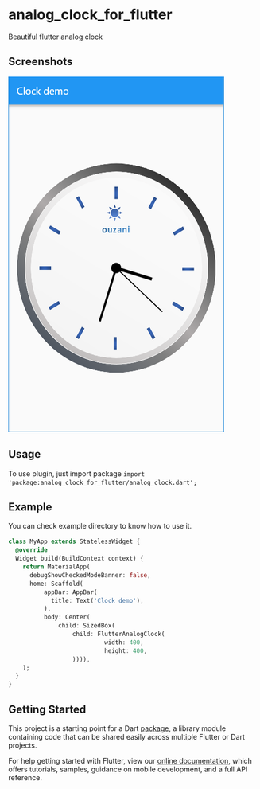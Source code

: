 # analog_clock_for_flutter

Beautiful flutter analog clock

## Screenshots
<img src='clock01.png'>

## Usage
To use plugin, just import package `import 'package:analog_clock_for_flutter/analog_clock.dart';`

## Example
You can check example directory to know how to use it.
```dart
class MyApp extends StatelessWidget {
  @override
  Widget build(BuildContext context) {
    return MaterialApp(
      debugShowCheckedModeBanner: false,
      home: Scaffold(
          appBar: AppBar(
            title: Text('Clock demo'),
          ),
          body: Center(
              child: SizedBox(
                  child: FlutterAnalogClock(
                           width: 400,
                           height: 400,
                  )))),
    );
  }
}
```
## Getting Started

This project is a starting point for a Dart
[package](https://flutter.dev/developing-packages/),
a library module containing code that can be shared easily across
multiple Flutter or Dart projects.

For help getting started with Flutter, view our 
[online documentation](https://flutter.dev/docs), which offers tutorials, 
samples, guidance on mobile development, and a full API reference.
